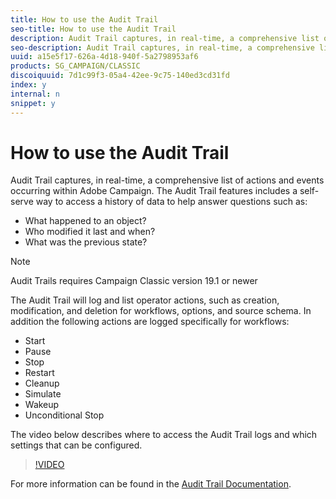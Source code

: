 ```yaml
---
title: How to use the Audit Trail
seo-title: How to use the Audit Trail 
description: Audit Trail captures, in real-time, a comprehensive list of actions and events occurring within Adobe Campaign. 
seo-description: Audit Trail captures, in real-time, a comprehensive list of actions and events occurring within Adobe Campaign. 
uuid: a15e5f17-626a-4d18-940f-5a2798953af6
products: SG_CAMPAIGN/CLASSIC
discoiquuid: 7d1c99f3-05a4-42ee-9c75-140ed3cd31fd
index: y
internal: n
snippet: y
---
```


# How to use the Audit Trail

Audit Trail captures, in real-time, a comprehensive list of actions and events occurring within Adobe Campaign. The Audit Trail features includes a self-serve way to access a history of data to help answer questions such as:

* What happened to an object?
* Who modified it  last and when?
* What was the previous state?

> [!NOTE]
>Audit Trails requires Campaign Classic version 19.1 or newer

The Audit Trail will log and list operator actions, such as creation, modification, and deletion for workflows, options, and source schema. In addition the following actions are logged specifically for workflows:

* Start
* Pause
* Stop
* Restart
* Cleanup
* Simulate
* Wakeup
* Unconditional Stop

The video below describes where to access the Audit Trail logs and which settings that can be configured.

>[!VIDEO](https://video.tv.adobe.com/v/27425?quality=12)

For more information can be found in the  [Audit Trail Documentation](http://docs.campaign.adobe.com/doc/AC/en/PRO_Production_procedures_Audit_trail.html).
